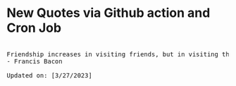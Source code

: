 # New Quotes via Github action and Cron Job

<pre>
<!-- #quote -->
Friendship increases in visiting friends, but in visiting them seldom.
- Francis Bacon

Updated on: [3/27/2023]
<!-- #quoteEnd -->
</pre>
